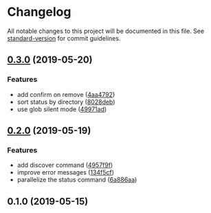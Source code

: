 # Changelog

All notable changes to this project will be documented in this file. See [standard-version](https://github.com/conventional-changelog/standard-version) for commit guidelines.

## [0.3.0](https://github.com/throskam/eko/compare/v0.2.0...v0.3.0) (2019-05-20)


### Features

* add confirm on remove ([4aa4792](https://github.com/throskam/eko/commit/4aa4792))
* sort status by directory ([8028deb](https://github.com/throskam/eko/commit/8028deb))
* use glob silent mode ([49971ad](https://github.com/throskam/eko/commit/49971ad))



## [0.2.0](https://github.com/throskam/eko/compare/v0.1.0...v0.2.0) (2019-05-19)


### Features

* add discover command ([4957f9f](https://github.com/throskam/eko/commit/4957f9f))
* improve error messages ([134f5cf](https://github.com/throskam/eko/commit/134f5cf))
* parallelize the status command ([6a886aa](https://github.com/throskam/eko/commit/6a886aa))



## 0.1.0 (2019-05-15)
